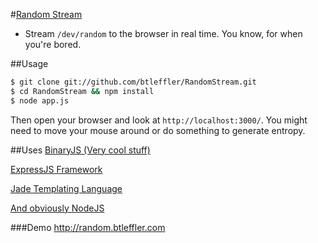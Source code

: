 #[Random Stream](http://random.btleffler.com)
* Stream `/dev/random` to the browser in real time. You know, for when you're bored.

##Usage
````bash
$ git clone git://github.com/btleffler/RandomStream.git
$ cd RandomStream && npm install
$ node app.js
````

Then open your browser and look at `http://localhost:3000/`. You might need to move your mouse around or do something to generate entropy.

##Uses
[BinaryJS (Very cool stuff)](https://github.com/binaryjs/binaryjs)

[ExpressJS Framework](https://github.com/visionmedia/express)

[Jade Templating Language](https://github.com/visionmedia/jade)

[And obviously NodeJS](http://www.nodejs.org)

###Demo
http://random.btleffler.com
